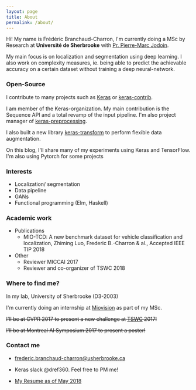 ```yaml
---
layout: page
title: About
permalink: /about/
---
```


Hi!
My name is Frédéric Branchaud-Charron, I'm currently doing a MSc by Research at **Université de Sherbrooke** with [Pr. Pierre-Marc Jodoin](http://info.usherbrooke.ca/pmjodoin/).

My main focus is on localization and segmentation using deep learning. I also work on complexity measures, ie. being able to predict the achievable accuracy on a certain dataset without training a deep neural-network.


### Open-Source

I contribute to many projects such as [Keras](keras.io) or [keras-contrib](https://github.com/farizrahman4u/keras-contrib).

I am member of the Keras-organization. My main contribution is the Sequence API and a total revamp of the input pipeline.
I'm also project manager of [keras-preprocessing](https://github.com/keras-team/keras-preprocessing).


I also built a new library [keras-transform](https://github.com/Dref360/keras-transform) to perform flexible data augmentation.

On this blog, I'll share many of my experiments using Keras and TensorFlow. I'm also using Pytorch for some projects

### Interests
* Localization/ segmentation
* Data pipeline
* GANs
* Functional programming (Elm, Haskell)

### Academic work
* Publications
  * MIO-TCD: A new benchmark dataset for vehicle classification and localization, Zhiming Luo, Frederic B.-Charron & al., Accepted IEEE TIP 2018
* Other
  * Reviewer MICCAI 2017
  * Reviewer and co-organizer of TSWC 2018

### Where to find me?
In my lab, University of Sherbrooke (D3-2003)

I'm currently doing an internship at [Miovision](miovision.com) as part of my MSc.

~~I'll be at CVPR 2017 to present a new challenge at [TSWC](tcd.miovision.com) 2017!~~

~~I'll be at Montreal AI Symposium 2017 to present a poster!~~

### Contact me

* [frederic.branchaud-charron@usherbrooke.ca](mailto:frederic.branchaud-charron@usherbrooke.ca)

* Keras slack @dref360. Feel free to PM me!

* [My Resume as of May 2018](/images/resume.pdf)
